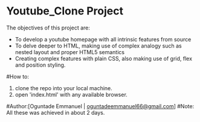 # Youtube_Clone Project
The objectives of this project are:
* To develop a youtube homepage with all intrinsic features from source
* To delve deeper to HTML, making use of complex analogy such as nested layout and proper HTML5 semantics
* Creating complex features with plain CSS, also making use of grid, flex and position styling.

#How to:
  1. clone the repo into your local machine.
  2. open 'index.html' with any available browser.

#Author:[Oguntade Emmanuel | oguntadeemmanuel66@gmail.com]
#Note: All these was achieved in about 2 days.

